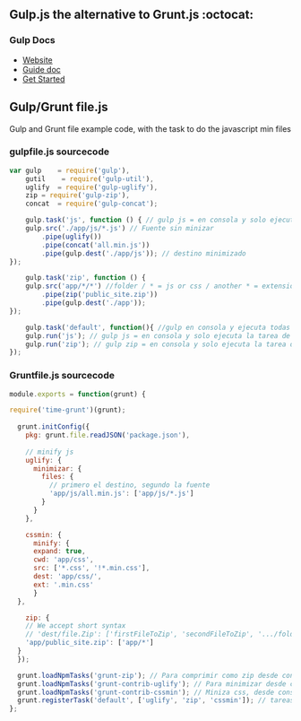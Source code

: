 ## Gulp.js the alternative to Grunt.js :octocat:
### Gulp Docs
- [Website](http://gulpjs.com)
- [Guide doc](https://github.com/gulpjs/gulp/blob/master/README.md#gulp---)
- [Get Started](https://github.com/gulpjs/gulp/blob/master/docs/getting-started.md#getting-started)




## Gulp/Grunt file.js

Gulp and Grunt file example code, with the task to do the javascript min files 

### gulpfile.js sourcecode

```javascript
var gulp    = require('gulp'),
    gutil    = require('gulp-util'),
    uglify  = require('gulp-uglify'),
    zip = require('gulp-zip'),
    concat  = require('gulp-concat');

    gulp.task('js', function () { // gulp js = en consola y solo ejecuta la tarea de minimzar los js
    gulp.src('./app/js/*.js') // Fuente sin minizar
        .pipe(uglify())
        .pipe(concat('all.min.js')) 
        .pipe(gulp.dest('./app/js')); // destino minimizado
});

    gulp.task('zip', function () {
    gulp.src('app/*/*') //folder / * = js or css / another * = extensions
        .pipe(zip('public_site.zip'))
        .pipe(gulp.dest('./app'));
});

    gulp.task('default', function(){ //gulp en consola y ejecuta todas las tareas por default
    gulp.run('js'); // gulp js = en consola y solo ejecuta la tarea de minimzar los js
    gulp.run('zip'); // gulp zip = en consola y solo ejecuta la tarea de comprimir en zip todo lo del app
});
```

### Gruntfile.js sourcecode
```javascript
module.exports = function(grunt) { 

require('time-grunt')(grunt);
  
  grunt.initConfig({ 
    pkg: grunt.file.readJSON('package.json'), 
 
    // minify js
    uglify: {  
      minimizar: {
        files: {
          // primero el destino, segundo la fuente
          'app/js/all.min.js': ['app/js/*.js'] 
        }
      }
    },

    cssmin: {
      minify: {
      expand: true,
      cwd: 'app/css',
      src: ['*.css', '!*.min.css'],
      dest: 'app/css/',
      ext: '.min.css'
      }
  },

    zip: {
    // We accept short syntax
    // 'dest/file.Zip': ['firstFileToZip', 'secondFileToZip', '.../folder/*']
    'app/public_site.zip': ['app/*']
  }
  }); 

  grunt.loadNpmTasks('grunt-zip'); // Para comprimir como zip desde consola = grunt zip
  grunt.loadNpmTasks('grunt-contrib-uglify'); // Para minimizar desde consola = grunt uglify
  grunt.loadNpmTasks('grunt-contrib-cssmin'); // Miniza css, desde consola grunt cssmin
  grunt.registerTask('default', ['uglify', 'zip', 'cssmin']); // tareas registradas al default = grunt 
};
```




